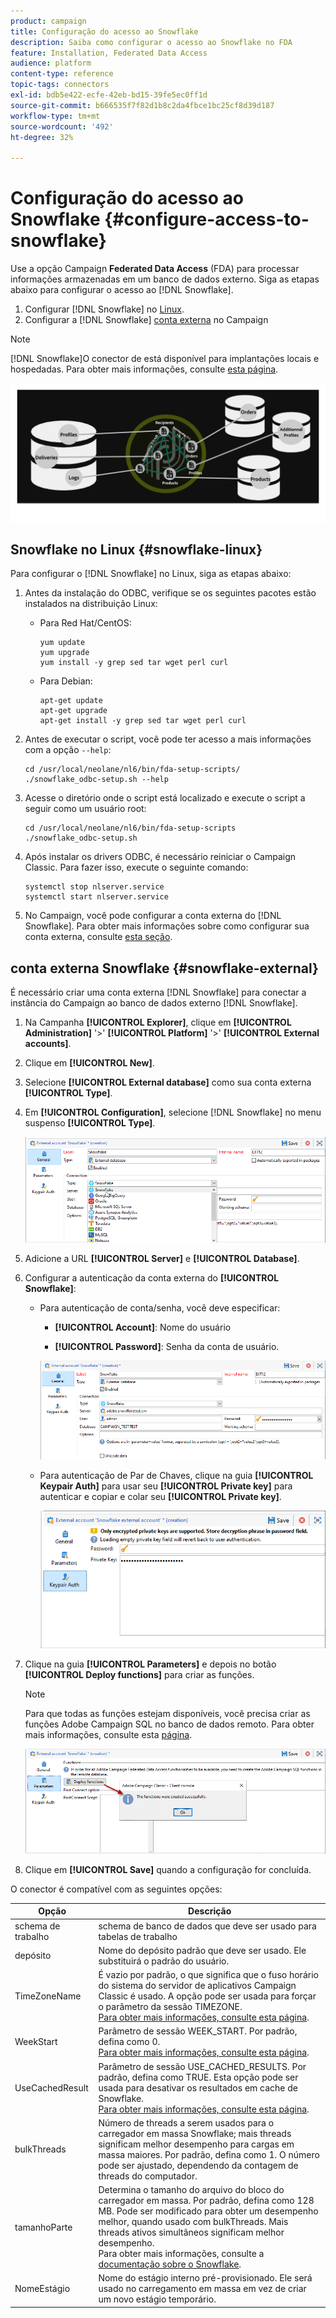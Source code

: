 ```yaml
---
product: campaign
title: Configuração do acesso ao Snowflake
description: Saiba como configurar o acesso ao Snowflake no FDA
feature: Installation, Federated Data Access
audience: platform
content-type: reference
topic-tags: connectors
exl-id: bdb5e422-ecfe-42eb-bd15-39fe5ec0ff1d
source-git-commit: b666535f7f82d1b8c2da4fbce1bc25cf8d39d187
workflow-type: tm+mt
source-wordcount: '492'
ht-degree: 32%

---
```


# Configuração do acesso ao Snowflake {#configure-access-to-snowflake}

Use a opção Campaign **Federated Data Access** (FDA) para processar informações armazenadas em um banco de dados externo. Siga as etapas abaixo para configurar o acesso ao [!DNL Snowflake].

1. Configurar [!DNL Snowflake] no [Linux](#snowflake-linux).
1. Configurar a [!DNL Snowflake] [conta externa](#snowflake-external) no Campaign

>[!NOTE]
>
>[!DNL Snowflake]O conector de está disponível para implantações locais e hospedadas. Para obter mais informações, consulte [esta página](../../installation/using/capability-matrix.md).

![](assets/snowflake_3.png)

## Snowflake no Linux {#snowflake-linux}

Para configurar o [!DNL Snowflake] no Linux, siga as etapas abaixo:

1. Antes da instalação do ODBC, verifique se os seguintes pacotes estão instalados na distribuição Linux:

   * Para Red Hat/CentOS:

     ```
     yum update
     yum upgrade
     yum install -y grep sed tar wget perl curl
     ```

   * Para Debian:

     ```
     apt-get update
     apt-get upgrade
     apt-get install -y grep sed tar wget perl curl
     ```

1. Antes de executar o script, você pode ter acesso a mais informações com a opção `--help`:

   ```
   cd /usr/local/neolane/nl6/bin/fda-setup-scripts/
   ./snowflake_odbc-setup.sh --help
   ```

1. Acesse o diretório onde o script está localizado e execute o script a seguir como um usuário root:

   ```
   cd /usr/local/neolane/nl6/bin/fda-setup-scripts
   ./snowflake_odbc-setup.sh
   ```

1. Após instalar os drivers ODBC, é necessário reiniciar o Campaign Classic. Para fazer isso, execute o seguinte comando:

   ```
   systemctl stop nlserver.service
   systemctl start nlserver.service
   ```

1. No Campaign, você pode configurar a conta externa do [!DNL Snowflake]. Para obter mais informações sobre como configurar sua conta externa, consulte [esta seção](#snowflake-external).

## conta externa Snowflake {#snowflake-external}

É necessário criar uma conta externa [!DNL Snowflake] para conectar a instância do Campaign ao banco de dados externo [!DNL Snowflake].

1. Na Campanha **[!UICONTROL Explorer]**, clique em **[!UICONTROL Administration]** &#39;>&#39; **[!UICONTROL Platform]** &#39;>&#39; **[!UICONTROL External accounts]**.

1. Clique em **[!UICONTROL New]**.

1. Selecione **[!UICONTROL External database]** como sua conta externa **[!UICONTROL Type]**.

1. Em **[!UICONTROL Configuration]**, selecione [!DNL Snowflake] no menu suspenso **[!UICONTROL Type]**.

   ![](assets/snowflake_5.png)

1. Adicione a URL **[!UICONTROL Server]** e **[!UICONTROL Database]**.

1. Configurar a autenticação da conta externa do **[!UICONTROL Snowflake]**:

   * Para autenticação de conta/senha, você deve especificar:

      * **[!UICONTROL Account]**: Nome do usuário

      * **[!UICONTROL Password]**: Senha da conta de usuário.

     ![](assets/snowflake.png)

   * Para autenticação de Par de Chaves, clique na guia **[!UICONTROL Keypair Auth]** para usar seu **[!UICONTROL Private key]** para autenticar e copiar e colar seu **[!UICONTROL Private key]**.

     ![](assets/snowflake_4.png)

1. Clique na guia **[!UICONTROL Parameters]** e depois no botão **[!UICONTROL Deploy functions]** para criar as funções.

   >[!NOTE]
   >
   >Para que todas as funções estejam disponíveis, você precisa criar as funções Adobe Campaign SQL no banco de dados remoto. Para obter mais informações, consulte esta [página](../../configuration/using/adding-additional-sql-functions.md).

   ![](assets/snowflake_2.png)

1. Clique em **[!UICONTROL Save]** quando a configuração for concluída.

O conector é compatível com as seguintes opções:

| Opção | Descrição |
|---|---|
| schema de trabalho | schema de banco de dados que deve ser usado para tabelas de trabalho |
| depósito | Nome do depósito padrão que deve ser usado. Ele substituirá o padrão do usuário. |
| TimeZoneName | É vazio por padrão, o que significa que o fuso horário do sistema do servidor de aplicativos Campaign Classic é usado. A opção pode ser usada para forçar o parâmetro da sessão TIMEZONE. <br>[Para obter mais informações, consulte esta página](https://docs.snowflake.net/manuals/sql-reference/parameters.html#timezone). |
| WeekStart | Parâmetro de sessão WEEK_START. Por padrão, defina como 0. <br>[Para obter mais informações, consulte esta página](https://docs.snowflake.com/br/sql-reference/parameters.html#week-start). |
| UseCachedResult | Parâmetro de sessão USE_CACHED_RESULTS. Por padrão, defina como TRUE. Esta opção pode ser usada para desativar os resultados em cache de Snowflake. <br>[Para obter mais informações, consulte esta página](https://docs.snowflake.net/manuals/user-guide/querying-persisted-results.html). |
| bulkThreads | Número de threads a serem usados para o carregador em massa Snowflake; mais threads significam melhor desempenho para cargas em massa maiores. Por padrão, defina como 1. O número pode ser ajustado, dependendo da contagem de threads do computador. |
| tamanhoParte | Determina o tamanho do arquivo do bloco do carregador em massa. Por padrão, defina como 128 MB. Pode ser modificado para obter um desempenho melhor, quando usado com bulkThreads. Mais threads ativos simultâneos significam melhor desempenho. <br>Para obter mais informações, consulte a [documentação sobre o Snowflake](https://docs.snowflake.net/manuals/sql-reference/sql/put.html). |
| NomeEstágio | Nome do estágio interno pré-provisionado. Ele será usado no carregamento em massa em vez de criar um novo estágio temporário. |
